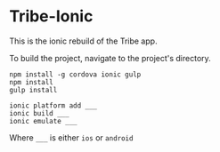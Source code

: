 Tribe-Ionic
===========

This is the ionic rebuild of the Tribe app.  

To build the project, navigate to the project's directory.

    npm install -g cordova ionic gulp
    npm install
    gulp install
    
    ionic platform add ___
    ionic build ___
    ionic emulate ___
    
    
Where `___` is either `ios` or `android`